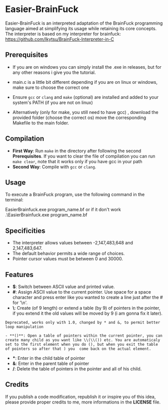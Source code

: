 # Easier-BrainFuck

Easier-BrainFuck is an interpreted adaptation of the BrainFuck programming language aimed at simplifying its usage while retaining its core concepts. The interpreter is based on my interpreter for brainfuck: https://github.com/Ikytsu/BrainFuck-Interpreter-in-C

## Prerequisites
- If you are on windows you can simply install the .exe in releases, but for any other reasons i give you the tutorial.

- main.c is a little bit different depending if you are on linux or windows, make sure to choose the correct one
- Ensure `gcc` or `clang` and `make` (optional) are installed and added to your system's PATH (if you are not on linux)
- Alternatively (only for make, you still need to have gcc) , download the provided folder (choose the correct os) move the corresponding Makefile to the main folder.

## Compilation

- **First Way**: Run `make` in the directory after following the second **Prerequisites**. If you want to clear the file of compilation you can run `make clear`, note that it works only if you have gcc in your path
- **Second Way**: Compile with `gcc` or `clang`.

## Usage

To execute a BrainFuck program, use the following command in the terminal:

EasierBrainfuck.exe program_name.bf
or if it don't work
.\EasierBrainfuck.exe program_name.bf

## Specificities

- The interpreter allows values between -2,147,483,648 and 2,147,483,647.
- The default behavior permits a wide range of choices.
- Pointer cursor values must be between 0 and 30000.
  
## Features

- **$**: Switch between ASCII value and printed value.
- **#**: Assign ASCII value to the current pointer. Use space for a space character and press enter like you wanted to create a line just after the # for '\n'.
- **\\**: Create (of 9 length) or extend a table (by 9) of pointers in the pointer, if you extend it the old values will be moved by 9 (i am gonna fix it later).

`Deprecated, works only with 1.0, changed by * and &, to permit better loop manipulation`

`- **()**: Open a table of pointers within the current pointer, you can create many child as you want like \\(\\()) etc. You are automaticaly set to the first element when you do (), but when you exit the table of pointers so after that ) you 
come back on the actual element.`
- **\***: Enter in the child table of pointer
- **&**: Enter in the parent table of pointer
- **/**: Delete the table of pointers in the pointer and all of his child.

## Credits

If you publish a code modification, republish it or inspire you of this idea, please provide proper credits to me, more informations in the **LICENSE** file.
